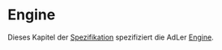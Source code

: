 # Engine

Dieses Kapitel der
[Spezifikation](Spezifikation-GE.md)
spezifiziert die AdLer
[Engine](Engine-GE.md).




<!--
Vorschlag für die Gliederung der funktionalen Anforderungen der Engine:

Ziele des Vorschlags: 
- Zusammenlegen der semantisch zusammengehörigen Infos
- Weg von Oberflächen spezifischen Formulierungen -> Da sonst funktionsübergreifende NFA bei den funktionalen Anforderungen abgebildet werden.
- Einheitliche Darstellung in allen Betrachtungsgegenständen


Funktionale Anforderungen

- Lernraum
    - Eigenschaften
        - Lernziel
        - Türen
        - ... Elemente
            - Regal
            - Tisch 
            - etc.
    - CRUDSP (Prozesse)
        - Laden 
        - Verlassen
        - Betreten
    - Regeln
    - Hilfe
- Lernelemente
    - Storyelement
        - Eigenschaften
        - CRUDSP (Prozesse)
        - Regeln
        - ...
    - Adaptivitätselement
        - Eigenschaften
            - Adaptivitätselement Status
            - Adaptivitätselement Punkte
            - Adaptivitätselelement Auswertung
            - Fragen
            - Hinweis
        - CRUDSP (Prozesse)
            - Adaptivitätselement laden
        - Regeln
    - Native / Primitive / Elementare Lernelemente
    - Hilfe
- Lernwelt
    - Eigenschaften 
    - CRUDSP (Prozesse)
    - Regeln
    - ...
- User Data (Lernende Daten oder nur Lernende?)
    - Avatar
        - Animation (Die Engine muss den Avatar animieren)
        - Kollision (Die Engine muss Kollisionen des Avatars verhindern)
    - Lernfortschritt
    - Authentifizierung
        - Login
            - Benachrichtigungen
        - Logout
- Applikationsspezifische Anforderungen
    - Internet Verlust
    - Ladebildschirm
    - Screen size
- Engine Prozesse
    - Laden
    


Meiner Meinung nach nicht Funktional: 
- Lernraummenü / Lernweltmenü
- 3DLernraum
- Menüleiste

- Startseite

-->